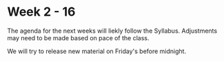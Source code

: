 # Week 2 - 16

The agenda for the next weeks will liekly follow the Syllabus.
Adjustments may need to be made based on pace of the class.

We will try to release new material on Friday's before midnight.

